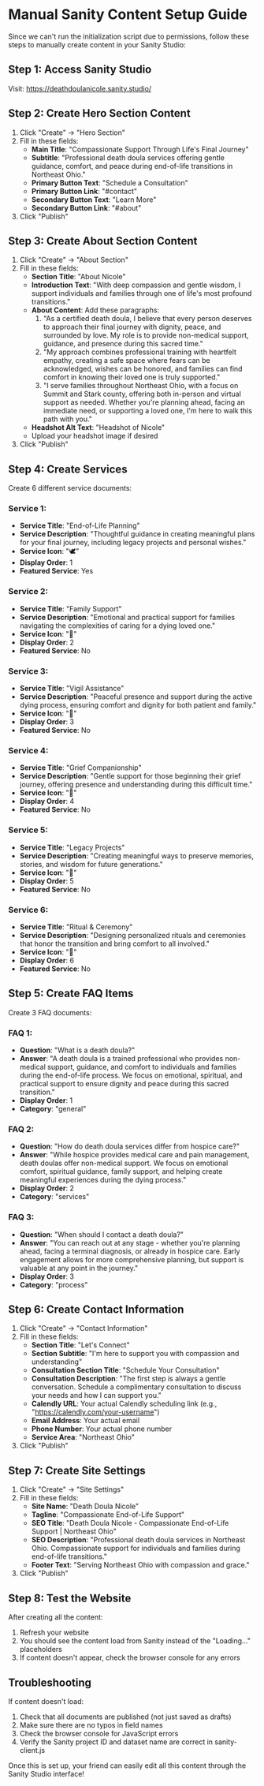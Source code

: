 # Manual Sanity Content Setup Guide

Since we can't run the initialization script due to permissions, follow these steps to manually create content in your Sanity Studio:

## Step 1: Access Sanity Studio
Visit: https://deathdoulanicole.sanity.studio/

## Step 2: Create Hero Section Content

1. Click "Create" → "Hero Section"
2. Fill in these fields:
   - **Main Title**: "Compassionate Support Through Life's Final Journey"
   - **Subtitle**: "Professional death doula services offering gentle guidance, comfort, and peace during end-of-life transitions in Northeast Ohio."
   - **Primary Button Text**: "Schedule a Consultation"
   - **Primary Button Link**: "#contact"
   - **Secondary Button Text**: "Learn More"
   - **Secondary Button Link**: "#about"
3. Click "Publish"

## Step 3: Create About Section Content

1. Click "Create" → "About Section"
2. Fill in these fields:
   - **Section Title**: "About Nicole"
   - **Introduction Text**: "With deep compassion and gentle wisdom, I support individuals and families through one of life's most profound transitions."
   - **About Content**: Add these paragraphs:
     1. "As a certified death doula, I believe that every person deserves to approach their final journey with dignity, peace, and surrounded by love. My role is to provide non-medical support, guidance, and presence during this sacred time."
     2. "My approach combines professional training with heartfelt empathy, creating a safe space where fears can be acknowledged, wishes can be honored, and families can find comfort in knowing their loved one is truly supported."
     3. "I serve families throughout Northeast Ohio, with a focus on Summit and Stark county, offering both in-person and virtual support as needed. Whether you're planning ahead, facing an immediate need, or supporting a loved one, I'm here to walk this path with you."
   - **Headshot Alt Text**: "Headshot of Nicole"
   - Upload your headshot image if desired
3. Click "Publish"

## Step 4: Create Services

Create 6 different service documents:

### Service 1:
- **Service Title**: "End-of-Life Planning"
- **Service Description**: "Thoughtful guidance in creating meaningful plans for your final journey, including legacy projects and personal wishes."
- **Service Icon**: "🕊️"
- **Display Order**: 1
- **Featured Service**: Yes

### Service 2:
- **Service Title**: "Family Support"
- **Service Description**: "Emotional and practical support for families navigating the complexities of caring for a dying loved one."
- **Service Icon**: "🤝"
- **Display Order**: 2
- **Featured Service**: No

### Service 3:
- **Service Title**: "Vigil Assistance"
- **Service Description**: "Peaceful presence and support during the active dying process, ensuring comfort and dignity for both patient and family."
- **Service Icon**: "🌙"
- **Display Order**: 3
- **Featured Service**: No

### Service 4:
- **Service Title**: "Grief Companionship"
- **Service Description**: "Gentle support for those beginning their grief journey, offering presence and understanding during this difficult time."
- **Service Icon**: "💜"
- **Display Order**: 4
- **Featured Service**: No

### Service 5:
- **Service Title**: "Legacy Projects"
- **Service Description**: "Creating meaningful ways to preserve memories, stories, and wisdom for future generations."
- **Service Icon**: "📖"
- **Display Order**: 5
- **Featured Service**: No

### Service 6:
- **Service Title**: "Ritual & Ceremony"
- **Service Description**: "Designing personalized rituals and ceremonies that honor the transition and bring comfort to all involved."
- **Service Icon**: "🌸"
- **Display Order**: 6
- **Featured Service**: No

## Step 5: Create FAQ Items

Create 3 FAQ documents:

### FAQ 1:
- **Question**: "What is a death doula?"
- **Answer**: "A death doula is a trained professional who provides non-medical support, guidance, and comfort to individuals and families during the end-of-life process. We focus on emotional, spiritual, and practical support to ensure dignity and peace during this sacred transition."
- **Display Order**: 1
- **Category**: "general"

### FAQ 2:
- **Question**: "How do death doula services differ from hospice care?"
- **Answer**: "While hospice provides medical care and pain management, death doulas offer non-medical support. We focus on emotional comfort, spiritual guidance, family support, and helping create meaningful experiences during the dying process."
- **Display Order**: 2
- **Category**: "services"

### FAQ 3:
- **Question**: "When should I contact a death doula?"
- **Answer**: "You can reach out at any stage - whether you're planning ahead, facing a terminal diagnosis, or already in hospice care. Early engagement allows for more comprehensive planning, but support is valuable at any point in the journey."
- **Display Order**: 3
- **Category**: "process"

## Step 6: Create Contact Information

1. Click "Create" → "Contact Information"
2. Fill in these fields:
   - **Section Title**: "Let's Connect"
   - **Section Subtitle**: "I'm here to support you with compassion and understanding"
   - **Consultation Section Title**: "Schedule Your Consultation"
   - **Consultation Description**: "The first step is always a gentle conversation. Schedule a complimentary consultation to discuss your needs and how I can support you."
   - **Calendly URL**: Your actual Calendly scheduling link (e.g., "https://calendly.com/your-username")
   - **Email Address**: Your actual email
   - **Phone Number**: Your actual phone number
   - **Service Area**: "Northeast Ohio"
3. Click "Publish"

## Step 7: Create Site Settings

1. Click "Create" → "Site Settings"
2. Fill in these fields:
   - **Site Name**: "Death Doula Nicole"
   - **Tagline**: "Compassionate End-of-Life Support"
   - **SEO Title**: "Death Doula Nicole - Compassionate End-of-Life Support | Northeast Ohio"
   - **SEO Description**: "Professional death doula services in Northeast Ohio. Compassionate support for individuals and families during end-of-life transitions."
   - **Footer Text**: "Serving Northeast Ohio with compassion and grace."
3. Click "Publish"

## Step 8: Test the Website

After creating all the content:
1. Refresh your website
2. You should see the content load from Sanity instead of the "Loading..." placeholders
3. If content doesn't appear, check the browser console for any errors

## Troubleshooting

If content doesn't load:
1. Check that all documents are published (not just saved as drafts)
2. Make sure there are no typos in field names
3. Check the browser console for JavaScript errors
4. Verify the Sanity project ID and dataset name are correct in sanity-client.js

Once this is set up, your friend can easily edit all this content through the Sanity Studio interface! 